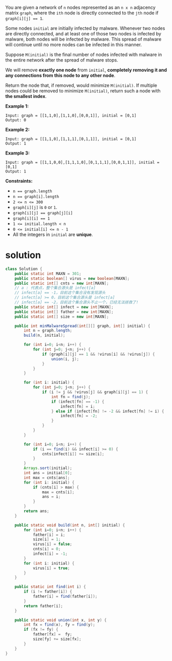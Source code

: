 You are given a network of `n` nodes represented as an `n x n` adjacency matrix `graph`, where the `ith` node is directly connected to the `jth` node if `graph[i][j] == 1`.

Some nodes `initial` are initially infected by malware. Whenever two nodes are directly connected, and at least one of those two nodes is infected by malware, both nodes will be infected by malware. This spread of malware will continue until no more nodes can be infected in this manner.

Suppose `M(initial)` is the final number of nodes infected with malware in the entire network after the spread of malware stops.

We will remove **exactly one node** from `initial`, **completely removing it and any connections from this node to any other node**.

Return the node that, if removed, would minimize `M(initial)`. If multiple nodes could be removed to minimize `M(initial)`, return such a node with **the smallest index**.

 

**Example 1:**

```
Input: graph = [[1,1,0],[1,1,0],[0,0,1]], initial = [0,1]
Output: 0
```

**Example 2:**

```
Input: graph = [[1,1,0],[1,1,1],[0,1,1]], initial = [0,1]
Output: 1
```

**Example 3:**

```
Input: graph = [[1,1,0,0],[1,1,1,0],[0,1,1,1],[0,0,1,1]], initial = [0,1]
Output: 1
```

 

**Constraints:**

- `n == graph.length`
- `n == graph[i].length`
- `2 <= n <= 300`
- `graph[i][j]` is `0` or `1`.
- `graph[i][j] == graph[j][i]`
- `graph[i][i] == 1`
- `1 <= initial.length < n`
- `0 <= initial[i] <= n - 1`
- All the integers in `initial` are **unique**.

# solution

```java
class Solution {
	public static int MAXN = 301;
	public static boolean[] virus = new boolean[MAXN];
	public static int[] cnts = new int[MAXN];
	// a : 代表点，整个集合源头是 infect[a]
	// infect[a] == -1，目前这个集合没有发现源头
	// infect[a] >= 0，目前这个集合源头是 infect[a]
	// infect[a] == -2，目前这个集合源头不止一个，已经无法拯救了!
	public static int[] infect = new int[MAXN];
	public static int[] father = new int[MAXN];
	public static int[] size = new int[MAXN];

    public int minMalwareSpread(int[][] graph, int[] initial) {
        int n = graph.length;
        build(n, initial);

        for (int i=0; i<n; i++) {
            for (int j=0; j<n; j++) {
                if (graph[i][j] == 1 && !virus[i] && !virus[j]) {
                    union(i, j);
                }
            }
        }

        for (int i: initial) {
            for (int j=0; j<n; j++) {
                if (i != j && !virus[j] && graph[i][j] == 1) {
                    int fn = find(j);
                    if (infect[fn] == -1) {
                        infect[fn] = i;
                    } else if (infect[fn] != -2 && infect[fn] != i) {
                        infect[fn] = -2;
                    }
                }
            }
        }

        for (int i=0; i<n; i++) {
            if (i == find(i) && infect[i] >= 0) {
                cnts[infect[i]] += size[i];
            }
        }
        Arrays.sort(initial);
        int ans = initial[0];
        int max = cnts[ans];
        for (int i: initial) {
            if (cnts[i] > max) {
                max = cnts[i];
                ans = i;
            }
        }
        return ans;
    }

    public static void build(int n, int[] initial) {
        for (int i=0; i<n; i++) {
            father[i] = i;
            size[i] = 1;
            virus[i] = false;
            cnts[i] = 0;
            infect[i] = -1;
        }
        for (int i: initial) {
            virus[i] = true;
        }
    }

    public static int find(int i) {
        if (i != father[i]) {
            father[i] = find(father[i]);
        }
        return father[i];
    }

    public static void union(int x, int y) {
        int fx = find(x), fy = find(y);
        if (fx != fy) {
            father[fx] =  fy;
            size[fy] += size[fx];
        }
    }
}
```

